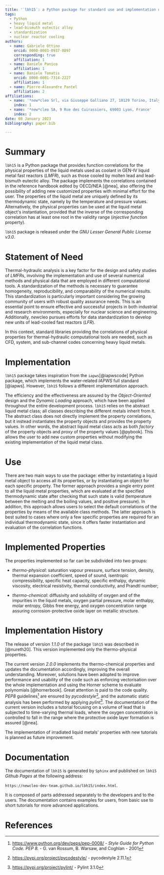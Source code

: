 ```yaml
---
title: '`lbh15`: a Python package for standard use and implementation of physical data of heavy liquid metals used in nuclear reactors'
tags:
  - Python
  - heavy liquid metal
  - lead-bismuth eutectic alloy
  - standardization
  - nuclear reactor cooling
authors:
  - name: Gabriele Ottino
    orcid: 0000-0003-0937-8897
    corresponding: true
    affiliation: 1
  - name: Daniele Panico
    affiliation: 1
  - name: Daniele Tomatis
    orcid: 0000-0001-7314-2227
    affiliation: 1
  - name: Pierre-Alexandre Pantel
    affiliation: 2
affiliations:
  - name: '*new*cleo Srl, via Giuseppe Galliano 27, 10129 Torino, Italy'
    index: 1
  - name: '*new*cleo SA, 9 Rue des Cuirassiers, 69003 Lyon, France'
    index: 2
date: 08 January 2023
bibliography: paper.bib

---
```


# Summary

`lbh15` is a Python package that provides function correlations for the 
physical properties of the liquid metals used as coolant in GEN-IV liquid metal fast 
reactors (*LMFR*), such as those cooled by molten lead and lead-bismuth 
eutectic alloy. The package implements the correlations contained in the 
reference handbook edited by OECD/NEA [@nea], also offering the possibility of 
adding new customized properties with minimal effort for the user. The 
properties of the liquid metal are uniquely defined by its thermodynamic 
state, namely by the temperature and pressure values. Alternatively, the 
physical properties can be used at the liquid metal object's instantiation, 
provided that the inverse of the corresponding correlation has at least one 
root in the validity range (*injective function* property).

`lbh15` package is released under the *GNU Lesser General Public License v3.0*.

# Statement of Need

Thermal-hydraulic analysis is a key factor for the design and safety studies 
of *LMFR*s, involving the implementation and use of several numerical 
methods and physical data that are employed in different computational tools. 
A standardization of the methods is necessary to guarantee homogeneity, 
reproducibility, and comparability of the numerical results. This 
standardization is particularly important considering the growing community 
of users with robust quality assurance needs. This is an essential point to 
ensure effective and successful projects in both industrial and research 
environments, especially for nuclear science and engineering. Additionally, 
*new*cleo pursues efforts for data standardization to develop new units 
of lead-cooled fast reactors (*LFR*).

In this context, standard libraries providing the correlations of physical 
properties for thermal-hydraulic computational tools are needed, such as CFD, 
system, and sub-channel codes concerning heavy liquid metals.

# Implementation

`lbh15` package takes inspiration from the `iapws`[@iapwscode] Python package, 
which implements the water-related *IAPWS* full standard [@iapws]. However, 
`lbh15` follows a different implementation approach.

The efficiency and the effectiveness are assured by the *Object-Oriented* 
design and the *Dynamic Loading* approach, which have been applied throughout 
the entire development process. `lbh15` relies on the abstract liquid metal 
class; all classes describing the different metals inherit from it. The 
abstract class does not directly implement the property correlations, but 
it instead instantiates the property objects and provides the property values. 
In other words, the abstract liquid metal class acts as both *factory* of 
the property objects and *proxy* of the property values [@pybook]. 
This allows the user to add new custom properties without modifying the 
existing implementation of the liquid metal class.

# Use

There are two main ways to use the package: either by instantiating 
a liquid metal object to access all its properties, or by instantiating 
an object for each specific property. The former approach provides a 
single entry point to all the liquid metal properties, which are evaluated 
at the specified thermodynamic state after checking that such state is valid 
(temperature between the melting and the boiling values, and positive 
pressure). In addition, this approach allows users to select the default 
correlations of the properties by means of the available class methods. The 
latter approach is best suited to cases where only a few specific properties 
are required for an individual thermodynamic state, since it offers faster 
instantiation and evaluation of the correlation functions.

# Implemented Properties

The properties implemented so far can be subdivided into two groups:

* *thermo-physical*: saturation vapour pressure, surface tension, density, 
  thermal expansion coefficient, speed of sound, isentropic compressibility, 
  specific heat capacity, specific enthalpy, dynamic viscosity, electrical 
  resistivity, thermal conductivity, and Prandtl number;

* *thermo-chemical*: diffusivity and solubility of oxygen 
  and of the impurities in the liquid metals, oxygen partial pressure, 
  molar enthalpy, molar entropy, Gibbs free energy, and oxygen concentration 
  range assuring corrosion-protective oxide layer on metallic structure.

# Implementation History

The release of version *1.1.0* of the package `lbh15` was described in 
[@nureth20]. This version implemented only the thermo-physical properties.

The current version *2.0.0* implements the thermo-chemical properties and 
updates the documentation accordingly, improving the overall understanding. 
Moreover, solutions have been adopted to improve performance and 
usability of the code such as enforcing vectorisation over the 
whole implementation and using the Horner scheme to evaluate polynomials 
[@hornerbook]. Great attention is paid to the code quality. *PEP8* 
guidelines[^1] are ensured by *pycodestyle*[^2], and the 
automatic static analysis has been performed by applying *pylint*[^3]. The 
documentation of the current version includes a tutorial focusing on a volume 
of lead that is subjected to time-varying thermal loads, where the oxygen 
concentration is controlled to fall in the range where the protective oxide 
layer formation is assured [@nea].

The implementation of irradiated liquid metals' properties with new tutorials 
is planned as future improvement.

[^1]: https://www.python.org/dev/peps/pep-0008/ - *Style Guide for Python Code. PEP 8.* - G. van Rossum, B. Warsaw, and Coghlan - 2001
[^2]: https://pypi.org/project/pycodestyle/ - pycodestyle 2.11.1
[^3]: https://pypi.org/project/pylint/ - Pylint 3.1.0

# Documentation

The documentation of `lbh15` is generated by `Sphinx` and published on 
`lbh15` *Github Pages* at the following address:

`https://newcleo-dev-team.github.io/lbh15/index.html`.

It is composed of parts addressed separately to the developers and to the 
users. The documentation contains examples for users, 
from basic use to short tutorials for more advanced 
applications.

# References